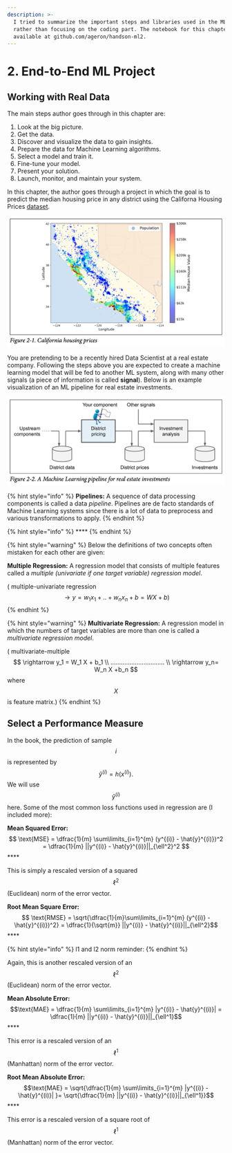 ```yaml
---
description: >-
  I tried to summarize the important steps and libraries used in the ML project
  rather than focusing on the coding part. The notebook for this chapter is
  available at github.com/ageron/handson-ml2.
---
```


# 2. End-to-End ML Project

## Working with Real Data

The main steps author goes through in this chapter are:

1. Look at the big picture.
2. Get the data.
3. Discover and visualize the data to gain insights.
4. Prepare the data for Machine Learning algorithms.
5. Select a model and train it.
6. Fine-tune your model.
7. Present your solution.
8. Launch, monitor, and maintain your system.

In this chapter, the author goes through a project in which the goal is to predict the median housing price in any district using the Californa Housing Prices [dataset](https://www.kaggle.com/camnugent/california-housing-prices). 

![](../../../.gitbook/assets/screen-shot-2020-10-10-at-4.09.53-pm.png)

You are pretending to be a recently hired Data Scientist at a real estate company. Following the steps above you are expected to create a machine learning model that will be fed to another ML system, along with many other signals \(a piece of information is called **signal**\). Below is an example visualization of an ML pipeline for real estate investments.

![](../../../.gitbook/assets/screen-shot-2020-10-10-at-4.15.02-pm.png)

{% hint style="info" %}
**Pipelines:** A sequence of data processing components is called a data _pipeline_. Pipelines are de facto standards of Machine Learning systems since there is a lot of data to preprocess and various transformations to apply.
{% endhint %}

{% hint style="info" %}
\*\*\*\*
{% endhint %}

{% hint style="warning" %}
Below the definitions of two concepts often mistaken for each other are given:

**Multiple Regression:**  A regression model that consists of multiple features called a _multiple \(univariate if one target variable\) regression model_. 

\( multiple-univariate regression $$ \rightarrow y = w_1 x_1 + .. + w_n x_n + b = WX + b)$$
{% endhint %}

{% hint style="warning" %}
**Multivariate Regression:** A regression model in which the numbers of target variables are more than one is called a _multivariate regression model_. 

\( multivariate-multiple $$ \rightarrow y_1 = W_1 X + b_1 \\  ............................... \\ \rightarrow y_n= W_n X +b_n $$ where $$X$$ is feature matrix.\)
{% endhint %}

## Select a Performance Measure

In the book, the prediction of sample$$i$$is represented by $$ \hat{y}^{(i)} = h (x^{(i)}).$$ We will use $$ \hat{y}^{(i)}$$here. Some of the most common loss functions used in regression are \(I included more\): 

**Mean Squared Error:**         $$ \text{MSE} = \dfrac{1}{m} \sum\limits_{i=1}^{m} (y^{(i)} - \hat{y}^{(i)})^2 = \dfrac{1}{m} ||y^{(i)} - \hat{y}^{(i)}||_{\ell^2}^2 $$\*\*\*\*

This is simply a rescaled version of a squared $$\ell^2$$ \(Euclidean\) norm of the error vector.

**Root Mean Square Error:** $$ \text{RMSE} =  \sqrt{\dfrac{1}{m}\sum\limits_{i=1}^{m} (y^{(i)} - \hat{y}^{(i)})^2} = \dfrac{1}{\sqrt{m}} ||y^{(i)} - \hat{y}^{(i)}||_{\ell^2}$$\*\*\*\*

{% hint style="info" %}
l1 and l2 norm reminder:
{% endhint %}

Again, this is another rescaled version of an $$\ell^2$$ \(Euclidean\) norm of the error vector.

**Mean Absolute Error:**  $$\text{MAE} = \dfrac{1}{m} \sum\limits_{i=1}^{m} |y^{(i)} - \hat{y}^{(i)}| = \dfrac{1}{m} ||y^{(i)} - \hat{y}^{(i)}||_{\ell^1}$$\*\*\*\*

This error is a rescaled version of an $$\ell^1$$\(Manhattan\) norm of the error vector.

**Root Mean Absolute Error:**  $$\text{MAE} = \sqrt{\dfrac{1}{m} \sum\limits_{i=1}^{m} |y^{(i)} - \hat{y}^{(i)}| }= \sqrt{\dfrac{1}{m} ||y^{(i)} - \hat{y}^{(i)}||_{\ell^1}}$$\*\*\*\*

This error is a rescaled version of a square root of$$\ell^1$$\(Manhattan\) norm of the error vector.



